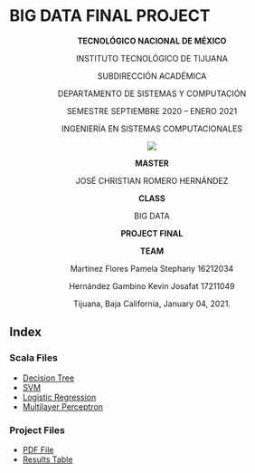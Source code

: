 # BIG DATA FINAL PROJECT

<div align="center">

**TECNOLÓGICO NACIONAL DE MÉXICO**

INSTITUTO TECNOLÓGICO DE TIJUANA

SUBDIRECCIÓN ACADÉMICA

DEPARTAMENTO DE SISTEMAS Y COMPUTACIÓN

SEMESTRE SEPTIEMBRE 2020 – ENERO 2021

INGENIERÍA EN SISTEMAS COMPUTACIONALES


 [![](https://upload.wikimedia.org/wikipedia/commons/2/2e/ITT.jpg)](https://upload.wikimedia.org/wikipedia/commons/2/2e/ITT.jpg)

**MASTER**

JOSÉ CHRISTIAN ROMERO HERNÁNDEZ

**CLASS**

BIG DATA

**PROJECT FINAL**


**TEAM**

Martinez Flores Pamela Stephany	   16212034

Hernández Gambino Kevin Josafat    17211049


Tijuana, Baja California, January 04, 2021.

</div>

## Index

### Scala Files
* [Decision Tree](https://github.com/JosafatGambino/BigData/blob/Project/DecisionTree.scala)
* [SVM](https://github.com/JosafatGambino/BigData/blob/Project/SVM.scala)
* [Logistic Regression](https://github.com/JosafatGambino/BigData/blob/Project/LogisticRegression.scala)
* [Multilayer Perceptron](https://github.com/JosafatGambino/BigData/blob/Project/MultilayerPerceptron.scala)

### Project Files
* [PDF File](https://github.com/JosafatGambino/BigData/blob/Project/BigDataFinalProject.pdf)
* [Results Table](https://github.com/JosafatGambino/BigData/blob/Project/Results.xlsx)
